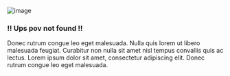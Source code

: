 ![image](/assets/items/dialogs/medias/geolocation.png)

### !! Ups pov not found !!

Donec rutrum congue leo eget malesuada. Nulla quis lorem ut libero malesuada feugiat. Curabitur non nulla sit amet nisl tempus convallis quis ac lectus. Lorem ipsum dolor sit amet, consectetur adipiscing elit. Donec rutrum congue leo eget malesuada.
